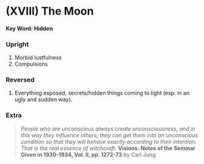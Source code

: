 # (XVIII) The Moon

#### Key Word: Hidden


### Upright

1) Morbid lustfulness
2) Compulsions


### Reversed

1) Everything exposed, secrets/hidden things coming to light (esp. in an ugly and sudden way).


### Extra

>*People who are unconscious always create unconsciousness, and in this way they influence others; they can get them into an unconscious condition so that they will behave exactly according to their intention. That is the real essence of witchcraft.* **Visions: Notes of the Seminar Given in 1930-1934, Vol. II, pp. 1272-73** by Carl Jung
